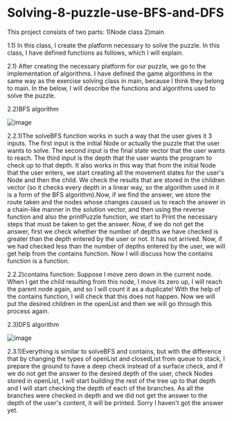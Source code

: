 # Solving-8-puzzle-use-BFS-and-DFS

This project consists of two parts:
1)Node class
2)main

1.1) In this class, I create the platform necessary to solve the puzzle. In this class, I have defined functions as follows, which I will explain.

2.1) After creating the necessary platform for our puzzle, we go to the implementation of algorithms. I have defined the game algorithms in the same way as the exercise solving class in main, because I think they belong to main. In the below, I will describe the functions and algorithms used to solve the puzzle.

2.2)BFS algorithm

![image](https://user-images.githubusercontent.com/61280030/209734584-4f344557-cc92-4556-99c3-79708d546b1b.png)

2.2.1)The solveBFS function works in such a way that the user gives it 3 inputs. The first input is the initial Node or actually the puzzle that the user wants to solve. The second input is the final state vector that the user wants to reach. The third input is the depth that the user wants the program to check up to that depth. It also works in this way that from the initial Node that the user enters, we start creating all the movement states for the user's Node and then the child. We check the results that are stored in the children vector (so it checks every depth in a linear way, so the algorithm used in it is a form of the BFS algorithm).Now, if we find the answer, we store the route taken and the nodes whose changes caused us to reach the answer in a chain-like manner in the solution vector, and then using the reverse function and also the printPuzzle function, we start to Print the necessary steps that must be taken to get the answer. Now, if we do not get the answer, first we check whether the number of depths we have checked is greater than the depth entered by the user or not. It has not arrived. Now, if we had checked less than the number of depths entered by the user, we will get help from the contains function. Now I will discuss how the contains function is a function.

2.2.2)contains function: Suppose I move zero down in the current node. When I get the child resulting from this node, I move its zero up, I will reach the parent node again, and so I will count it as a duplicate! With the help of the contains function, I will check that this does not happen. Now we will put the desired children in the openList and then we will go through this process again.

2.3)DFS algorithm

![image](https://user-images.githubusercontent.com/61280030/209734699-988cfc98-057e-4df7-aeab-21d23988c4c9.png)

2.3.1)Everything is similar to solveBFS and contains, but with the difference that by changing the types of openList and closedList from queue to stack, I prepare the ground to have a deep check instead of a surface check, and if we do not get the answer to the desired depth of the user, check Nodes stored in openList, I will start building the rest of the tree up to that depth and I will start checking the depth of each of the branches. As all the branches were checked in depth and we did not get the answer to the depth of the user's content, it will be printed. Sorry I haven't got the answer yet.

